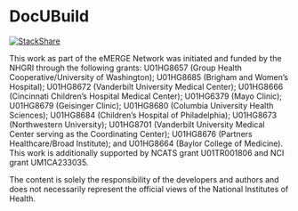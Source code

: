# DocUBuild

[![StackShare](https://img.shields.io/badge/tech-stack-0690fa.svg?style=flat)](https://stackshare.io/lrasmus/docubuild)

This work as part of the eMERGE Network was initiated and funded by the NHGRI through the following grants: U01HG8657 (Group Health Cooperative/University of Washington); U01HG8685 (Brigham and Women’s Hospital); U01HG8672 (Vanderbilt University Medical Center); U01HG8666 (Cincinnati Children’s Hospital Medical Center); U01HG6379 (Mayo Clinic); U01HG8679 (Geisinger Clinic); U01HG8680 (Columbia University Health Sciences); U01HG8684 (Children’s Hospital of Philadelphia); U01HG8673 (Northwestern University); U01HG8701 (Vanderbilt University Medical Center serving as the Coordinating Center); U01HG8676 (Partners Healthcare/Broad Institute); and U01HG8664 (Baylor College of Medicine).  This work is additionally supported by NCATS grant U01TR001806 and NCI grant UM1CA233035.

The content is solely the responsibility of the developers and authors and does not necessarily represent the official views of the National Institutes of Health.